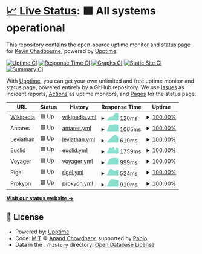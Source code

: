 # [📈 Live Status](https://uptime.chadbourne.eu): <!--live status--> **🟩 All systems operational**

This repository contains the open-source uptime monitor and status page for [Kevin Chadbourne](https://uptime.chadbourne.eu), powered by [Upptime](https://github.com/upptime/upptime).

[![Uptime CI](https://github.com/chaddy314/upptime/workflows/Uptime%20CI/badge.svg)](https://github.com/chaddy314/upptime/actions?query=workflow%3A%22Uptime+CI%22)
[![Response Time CI](https://github.com/chaddy314/upptime/workflows/Response%20Time%20CI/badge.svg)](https://github.com/chaddy314/upptime/actions?query=workflow%3A%22Response+Time+CI%22)
[![Graphs CI](https://github.com/chaddy314/upptime/workflows/Graphs%20CI/badge.svg)](https://github.com/chaddy314/upptime/actions?query=workflow%3A%22Graphs+CI%22)
[![Static Site CI](https://github.com/chaddy314/upptime/workflows/Static%20Site%20CI/badge.svg)](https://github.com/chaddy314/upptime/actions?query=workflow%3A%22Static+Site+CI%22)
[![Summary CI](https://github.com/chaddy314/upptime/workflows/Summary%20CI/badge.svg)](https://github.com/chaddy314/upptime/actions?query=workflow%3A%22Summary+CI%22)

With [Upptime](https://upptime.js.org), you can get your own unlimited and free uptime monitor and status page, powered entirely by a GitHub repository. We use [Issues](https://github.com/chaddy314/upptime/issues) as incident reports, [Actions](https://github.com/chaddy314/upptime/actions) as uptime monitors, and [Pages](https://uptime.chadbourne.eu) for the status page.

<!--start: status pages-->
<!-- This summary is generated by Upptime (https://github.com/upptime/upptime) -->
<!-- Do not edit this manually, your changes will be overwritten -->
<!-- prettier-ignore -->
| URL | Status | History | Response Time | Uptime |
| --- | ------ | ------- | ------------- | ------ |
| <img alt="" src="https://icons.duckduckgo.com/ip3/en.wikipedia.org.ico" height="13"> [Wikipedia](https://en.wikipedia.org) | 🟩 Up | [wikipedia.yml](https://github.com/chaddy314/upptime/commits/HEAD/history/wikipedia.yml) | <details><summary><img alt="Response time graph" src="./graphs/wikipedia/response-time-week.png" height="20"> 120ms</summary><br><a href="https://uptime.chadbourne.eu/history/wikipedia"><img alt="Response time 120" src="https://img.shields.io/endpoint?url=https%3A%2F%2Fraw.githubusercontent.com%2Fchaddy314%2Fupptime%2FHEAD%2Fapi%2Fwikipedia%2Fresponse-time.json"></a><br><a href="https://uptime.chadbourne.eu/history/wikipedia"><img alt="24-hour response time 118" src="https://img.shields.io/endpoint?url=https%3A%2F%2Fraw.githubusercontent.com%2Fchaddy314%2Fupptime%2FHEAD%2Fapi%2Fwikipedia%2Fresponse-time-day.json"></a><br><a href="https://uptime.chadbourne.eu/history/wikipedia"><img alt="7-day response time 120" src="https://img.shields.io/endpoint?url=https%3A%2F%2Fraw.githubusercontent.com%2Fchaddy314%2Fupptime%2FHEAD%2Fapi%2Fwikipedia%2Fresponse-time-week.json"></a><br><a href="https://uptime.chadbourne.eu/history/wikipedia"><img alt="30-day response time 120" src="https://img.shields.io/endpoint?url=https%3A%2F%2Fraw.githubusercontent.com%2Fchaddy314%2Fupptime%2FHEAD%2Fapi%2Fwikipedia%2Fresponse-time-month.json"></a><br><a href="https://uptime.chadbourne.eu/history/wikipedia"><img alt="1-year response time 120" src="https://img.shields.io/endpoint?url=https%3A%2F%2Fraw.githubusercontent.com%2Fchaddy314%2Fupptime%2FHEAD%2Fapi%2Fwikipedia%2Fresponse-time-year.json"></a></details> | <details><summary><a href="https://uptime.chadbourne.eu/history/wikipedia">100.00%</a></summary><a href="https://uptime.chadbourne.eu/history/wikipedia"><img alt="All-time uptime 100.00%" src="https://img.shields.io/endpoint?url=https%3A%2F%2Fraw.githubusercontent.com%2Fchaddy314%2Fupptime%2FHEAD%2Fapi%2Fwikipedia%2Fuptime.json"></a><br><a href="https://uptime.chadbourne.eu/history/wikipedia"><img alt="24-hour uptime 100.00%" src="https://img.shields.io/endpoint?url=https%3A%2F%2Fraw.githubusercontent.com%2Fchaddy314%2Fupptime%2FHEAD%2Fapi%2Fwikipedia%2Fuptime-day.json"></a><br><a href="https://uptime.chadbourne.eu/history/wikipedia"><img alt="7-day uptime 100.00%" src="https://img.shields.io/endpoint?url=https%3A%2F%2Fraw.githubusercontent.com%2Fchaddy314%2Fupptime%2FHEAD%2Fapi%2Fwikipedia%2Fuptime-week.json"></a><br><a href="https://uptime.chadbourne.eu/history/wikipedia"><img alt="30-day uptime 100.00%" src="https://img.shields.io/endpoint?url=https%3A%2F%2Fraw.githubusercontent.com%2Fchaddy314%2Fupptime%2FHEAD%2Fapi%2Fwikipedia%2Fuptime-month.json"></a><br><a href="https://uptime.chadbourne.eu/history/wikipedia"><img alt="1-year uptime 100.00%" src="https://img.shields.io/endpoint?url=https%3A%2F%2Fraw.githubusercontent.com%2Fchaddy314%2Fupptime%2FHEAD%2Fapi%2Fwikipedia%2Fuptime-year.json"></a></details>
| <img alt="" src="https://icons.duckduckgo.com/ip3/null.ico" height="13"> Antares | 🟩 Up | [antares.yml](https://github.com/chaddy314/upptime/commits/HEAD/history/antares.yml) | <details><summary><img alt="Response time graph" src="./graphs/antares/response-time-week.png" height="20"> 1065ms</summary><br><a href="https://uptime.chadbourne.eu/history/antares"><img alt="Response time 1065" src="https://img.shields.io/endpoint?url=https%3A%2F%2Fraw.githubusercontent.com%2Fchaddy314%2Fupptime%2FHEAD%2Fapi%2Fantares%2Fresponse-time.json"></a><br><a href="https://uptime.chadbourne.eu/history/antares"><img alt="24-hour response time 1181" src="https://img.shields.io/endpoint?url=https%3A%2F%2Fraw.githubusercontent.com%2Fchaddy314%2Fupptime%2FHEAD%2Fapi%2Fantares%2Fresponse-time-day.json"></a><br><a href="https://uptime.chadbourne.eu/history/antares"><img alt="7-day response time 1065" src="https://img.shields.io/endpoint?url=https%3A%2F%2Fraw.githubusercontent.com%2Fchaddy314%2Fupptime%2FHEAD%2Fapi%2Fantares%2Fresponse-time-week.json"></a><br><a href="https://uptime.chadbourne.eu/history/antares"><img alt="30-day response time 1065" src="https://img.shields.io/endpoint?url=https%3A%2F%2Fraw.githubusercontent.com%2Fchaddy314%2Fupptime%2FHEAD%2Fapi%2Fantares%2Fresponse-time-month.json"></a><br><a href="https://uptime.chadbourne.eu/history/antares"><img alt="1-year response time 1065" src="https://img.shields.io/endpoint?url=https%3A%2F%2Fraw.githubusercontent.com%2Fchaddy314%2Fupptime%2FHEAD%2Fapi%2Fantares%2Fresponse-time-year.json"></a></details> | <details><summary><a href="https://uptime.chadbourne.eu/history/antares">100.00%</a></summary><a href="https://uptime.chadbourne.eu/history/antares"><img alt="All-time uptime 100.00%" src="https://img.shields.io/endpoint?url=https%3A%2F%2Fraw.githubusercontent.com%2Fchaddy314%2Fupptime%2FHEAD%2Fapi%2Fantares%2Fuptime.json"></a><br><a href="https://uptime.chadbourne.eu/history/antares"><img alt="24-hour uptime 100.00%" src="https://img.shields.io/endpoint?url=https%3A%2F%2Fraw.githubusercontent.com%2Fchaddy314%2Fupptime%2FHEAD%2Fapi%2Fantares%2Fuptime-day.json"></a><br><a href="https://uptime.chadbourne.eu/history/antares"><img alt="7-day uptime 100.00%" src="https://img.shields.io/endpoint?url=https%3A%2F%2Fraw.githubusercontent.com%2Fchaddy314%2Fupptime%2FHEAD%2Fapi%2Fantares%2Fuptime-week.json"></a><br><a href="https://uptime.chadbourne.eu/history/antares"><img alt="30-day uptime 100.00%" src="https://img.shields.io/endpoint?url=https%3A%2F%2Fraw.githubusercontent.com%2Fchaddy314%2Fupptime%2FHEAD%2Fapi%2Fantares%2Fuptime-month.json"></a><br><a href="https://uptime.chadbourne.eu/history/antares"><img alt="1-year uptime 100.00%" src="https://img.shields.io/endpoint?url=https%3A%2F%2Fraw.githubusercontent.com%2Fchaddy314%2Fupptime%2FHEAD%2Fapi%2Fantares%2Fuptime-year.json"></a></details>
| <img alt="" src="https://icons.duckduckgo.com/ip3/null.ico" height="13"> Leviathan | 🟩 Up | [leviathan.yml](https://github.com/chaddy314/upptime/commits/HEAD/history/leviathan.yml) | <details><summary><img alt="Response time graph" src="./graphs/leviathan/response-time-week.png" height="20"> 619ms</summary><br><a href="https://uptime.chadbourne.eu/history/leviathan"><img alt="Response time 619" src="https://img.shields.io/endpoint?url=https%3A%2F%2Fraw.githubusercontent.com%2Fchaddy314%2Fupptime%2FHEAD%2Fapi%2Fleviathan%2Fresponse-time.json"></a><br><a href="https://uptime.chadbourne.eu/history/leviathan"><img alt="24-hour response time 759" src="https://img.shields.io/endpoint?url=https%3A%2F%2Fraw.githubusercontent.com%2Fchaddy314%2Fupptime%2FHEAD%2Fapi%2Fleviathan%2Fresponse-time-day.json"></a><br><a href="https://uptime.chadbourne.eu/history/leviathan"><img alt="7-day response time 619" src="https://img.shields.io/endpoint?url=https%3A%2F%2Fraw.githubusercontent.com%2Fchaddy314%2Fupptime%2FHEAD%2Fapi%2Fleviathan%2Fresponse-time-week.json"></a><br><a href="https://uptime.chadbourne.eu/history/leviathan"><img alt="30-day response time 619" src="https://img.shields.io/endpoint?url=https%3A%2F%2Fraw.githubusercontent.com%2Fchaddy314%2Fupptime%2FHEAD%2Fapi%2Fleviathan%2Fresponse-time-month.json"></a><br><a href="https://uptime.chadbourne.eu/history/leviathan"><img alt="1-year response time 619" src="https://img.shields.io/endpoint?url=https%3A%2F%2Fraw.githubusercontent.com%2Fchaddy314%2Fupptime%2FHEAD%2Fapi%2Fleviathan%2Fresponse-time-year.json"></a></details> | <details><summary><a href="https://uptime.chadbourne.eu/history/leviathan">100.00%</a></summary><a href="https://uptime.chadbourne.eu/history/leviathan"><img alt="All-time uptime 100.00%" src="https://img.shields.io/endpoint?url=https%3A%2F%2Fraw.githubusercontent.com%2Fchaddy314%2Fupptime%2FHEAD%2Fapi%2Fleviathan%2Fuptime.json"></a><br><a href="https://uptime.chadbourne.eu/history/leviathan"><img alt="24-hour uptime 100.00%" src="https://img.shields.io/endpoint?url=https%3A%2F%2Fraw.githubusercontent.com%2Fchaddy314%2Fupptime%2FHEAD%2Fapi%2Fleviathan%2Fuptime-day.json"></a><br><a href="https://uptime.chadbourne.eu/history/leviathan"><img alt="7-day uptime 100.00%" src="https://img.shields.io/endpoint?url=https%3A%2F%2Fraw.githubusercontent.com%2Fchaddy314%2Fupptime%2FHEAD%2Fapi%2Fleviathan%2Fuptime-week.json"></a><br><a href="https://uptime.chadbourne.eu/history/leviathan"><img alt="30-day uptime 100.00%" src="https://img.shields.io/endpoint?url=https%3A%2F%2Fraw.githubusercontent.com%2Fchaddy314%2Fupptime%2FHEAD%2Fapi%2Fleviathan%2Fuptime-month.json"></a><br><a href="https://uptime.chadbourne.eu/history/leviathan"><img alt="1-year uptime 100.00%" src="https://img.shields.io/endpoint?url=https%3A%2F%2Fraw.githubusercontent.com%2Fchaddy314%2Fupptime%2FHEAD%2Fapi%2Fleviathan%2Fuptime-year.json"></a></details>
| <img alt="" src="https://icons.duckduckgo.com/ip3/null.ico" height="13"> Euclid | 🟩 Up | [euclid.yml](https://github.com/chaddy314/upptime/commits/HEAD/history/euclid.yml) | <details><summary><img alt="Response time graph" src="./graphs/euclid/response-time-week.png" height="20"> 1759ms</summary><br><a href="https://uptime.chadbourne.eu/history/euclid"><img alt="Response time 1759" src="https://img.shields.io/endpoint?url=https%3A%2F%2Fraw.githubusercontent.com%2Fchaddy314%2Fupptime%2FHEAD%2Fapi%2Feuclid%2Fresponse-time.json"></a><br><a href="https://uptime.chadbourne.eu/history/euclid"><img alt="24-hour response time 1759" src="https://img.shields.io/endpoint?url=https%3A%2F%2Fraw.githubusercontent.com%2Fchaddy314%2Fupptime%2FHEAD%2Fapi%2Feuclid%2Fresponse-time-day.json"></a><br><a href="https://uptime.chadbourne.eu/history/euclid"><img alt="7-day response time 1759" src="https://img.shields.io/endpoint?url=https%3A%2F%2Fraw.githubusercontent.com%2Fchaddy314%2Fupptime%2FHEAD%2Fapi%2Feuclid%2Fresponse-time-week.json"></a><br><a href="https://uptime.chadbourne.eu/history/euclid"><img alt="30-day response time 1759" src="https://img.shields.io/endpoint?url=https%3A%2F%2Fraw.githubusercontent.com%2Fchaddy314%2Fupptime%2FHEAD%2Fapi%2Feuclid%2Fresponse-time-month.json"></a><br><a href="https://uptime.chadbourne.eu/history/euclid"><img alt="1-year response time 1759" src="https://img.shields.io/endpoint?url=https%3A%2F%2Fraw.githubusercontent.com%2Fchaddy314%2Fupptime%2FHEAD%2Fapi%2Feuclid%2Fresponse-time-year.json"></a></details> | <details><summary><a href="https://uptime.chadbourne.eu/history/euclid">100.00%</a></summary><a href="https://uptime.chadbourne.eu/history/euclid"><img alt="All-time uptime 100.00%" src="https://img.shields.io/endpoint?url=https%3A%2F%2Fraw.githubusercontent.com%2Fchaddy314%2Fupptime%2FHEAD%2Fapi%2Feuclid%2Fuptime.json"></a><br><a href="https://uptime.chadbourne.eu/history/euclid"><img alt="24-hour uptime 100.00%" src="https://img.shields.io/endpoint?url=https%3A%2F%2Fraw.githubusercontent.com%2Fchaddy314%2Fupptime%2FHEAD%2Fapi%2Feuclid%2Fuptime-day.json"></a><br><a href="https://uptime.chadbourne.eu/history/euclid"><img alt="7-day uptime 100.00%" src="https://img.shields.io/endpoint?url=https%3A%2F%2Fraw.githubusercontent.com%2Fchaddy314%2Fupptime%2FHEAD%2Fapi%2Feuclid%2Fuptime-week.json"></a><br><a href="https://uptime.chadbourne.eu/history/euclid"><img alt="30-day uptime 100.00%" src="https://img.shields.io/endpoint?url=https%3A%2F%2Fraw.githubusercontent.com%2Fchaddy314%2Fupptime%2FHEAD%2Fapi%2Feuclid%2Fuptime-month.json"></a><br><a href="https://uptime.chadbourne.eu/history/euclid"><img alt="1-year uptime 100.00%" src="https://img.shields.io/endpoint?url=https%3A%2F%2Fraw.githubusercontent.com%2Fchaddy314%2Fupptime%2FHEAD%2Fapi%2Feuclid%2Fuptime-year.json"></a></details>
| <img alt="" src="https://icons.duckduckgo.com/ip3/null.ico" height="13"> Voyager | 🟩 Up | [voyager.yml](https://github.com/chaddy314/upptime/commits/HEAD/history/voyager.yml) | <details><summary><img alt="Response time graph" src="./graphs/voyager/response-time-week.png" height="20"> 999ms</summary><br><a href="https://uptime.chadbourne.eu/history/voyager"><img alt="Response time 999" src="https://img.shields.io/endpoint?url=https%3A%2F%2Fraw.githubusercontent.com%2Fchaddy314%2Fupptime%2FHEAD%2Fapi%2Fvoyager%2Fresponse-time.json"></a><br><a href="https://uptime.chadbourne.eu/history/voyager"><img alt="24-hour response time 1096" src="https://img.shields.io/endpoint?url=https%3A%2F%2Fraw.githubusercontent.com%2Fchaddy314%2Fupptime%2FHEAD%2Fapi%2Fvoyager%2Fresponse-time-day.json"></a><br><a href="https://uptime.chadbourne.eu/history/voyager"><img alt="7-day response time 999" src="https://img.shields.io/endpoint?url=https%3A%2F%2Fraw.githubusercontent.com%2Fchaddy314%2Fupptime%2FHEAD%2Fapi%2Fvoyager%2Fresponse-time-week.json"></a><br><a href="https://uptime.chadbourne.eu/history/voyager"><img alt="30-day response time 999" src="https://img.shields.io/endpoint?url=https%3A%2F%2Fraw.githubusercontent.com%2Fchaddy314%2Fupptime%2FHEAD%2Fapi%2Fvoyager%2Fresponse-time-month.json"></a><br><a href="https://uptime.chadbourne.eu/history/voyager"><img alt="1-year response time 999" src="https://img.shields.io/endpoint?url=https%3A%2F%2Fraw.githubusercontent.com%2Fchaddy314%2Fupptime%2FHEAD%2Fapi%2Fvoyager%2Fresponse-time-year.json"></a></details> | <details><summary><a href="https://uptime.chadbourne.eu/history/voyager">100.00%</a></summary><a href="https://uptime.chadbourne.eu/history/voyager"><img alt="All-time uptime 100.00%" src="https://img.shields.io/endpoint?url=https%3A%2F%2Fraw.githubusercontent.com%2Fchaddy314%2Fupptime%2FHEAD%2Fapi%2Fvoyager%2Fuptime.json"></a><br><a href="https://uptime.chadbourne.eu/history/voyager"><img alt="24-hour uptime 100.00%" src="https://img.shields.io/endpoint?url=https%3A%2F%2Fraw.githubusercontent.com%2Fchaddy314%2Fupptime%2FHEAD%2Fapi%2Fvoyager%2Fuptime-day.json"></a><br><a href="https://uptime.chadbourne.eu/history/voyager"><img alt="7-day uptime 100.00%" src="https://img.shields.io/endpoint?url=https%3A%2F%2Fraw.githubusercontent.com%2Fchaddy314%2Fupptime%2FHEAD%2Fapi%2Fvoyager%2Fuptime-week.json"></a><br><a href="https://uptime.chadbourne.eu/history/voyager"><img alt="30-day uptime 100.00%" src="https://img.shields.io/endpoint?url=https%3A%2F%2Fraw.githubusercontent.com%2Fchaddy314%2Fupptime%2FHEAD%2Fapi%2Fvoyager%2Fuptime-month.json"></a><br><a href="https://uptime.chadbourne.eu/history/voyager"><img alt="1-year uptime 100.00%" src="https://img.shields.io/endpoint?url=https%3A%2F%2Fraw.githubusercontent.com%2Fchaddy314%2Fupptime%2FHEAD%2Fapi%2Fvoyager%2Fuptime-year.json"></a></details>
| <img alt="" src="https://icons.duckduckgo.com/ip3/null.ico" height="13"> Rigel | 🟩 Up | [rigel.yml](https://github.com/chaddy314/upptime/commits/HEAD/history/rigel.yml) | <details><summary><img alt="Response time graph" src="./graphs/rigel/response-time-week.png" height="20"> 524ms</summary><br><a href="https://uptime.chadbourne.eu/history/rigel"><img alt="Response time 524" src="https://img.shields.io/endpoint?url=https%3A%2F%2Fraw.githubusercontent.com%2Fchaddy314%2Fupptime%2FHEAD%2Fapi%2Frigel%2Fresponse-time.json"></a><br><a href="https://uptime.chadbourne.eu/history/rigel"><img alt="24-hour response time 614" src="https://img.shields.io/endpoint?url=https%3A%2F%2Fraw.githubusercontent.com%2Fchaddy314%2Fupptime%2FHEAD%2Fapi%2Frigel%2Fresponse-time-day.json"></a><br><a href="https://uptime.chadbourne.eu/history/rigel"><img alt="7-day response time 524" src="https://img.shields.io/endpoint?url=https%3A%2F%2Fraw.githubusercontent.com%2Fchaddy314%2Fupptime%2FHEAD%2Fapi%2Frigel%2Fresponse-time-week.json"></a><br><a href="https://uptime.chadbourne.eu/history/rigel"><img alt="30-day response time 524" src="https://img.shields.io/endpoint?url=https%3A%2F%2Fraw.githubusercontent.com%2Fchaddy314%2Fupptime%2FHEAD%2Fapi%2Frigel%2Fresponse-time-month.json"></a><br><a href="https://uptime.chadbourne.eu/history/rigel"><img alt="1-year response time 524" src="https://img.shields.io/endpoint?url=https%3A%2F%2Fraw.githubusercontent.com%2Fchaddy314%2Fupptime%2FHEAD%2Fapi%2Frigel%2Fresponse-time-year.json"></a></details> | <details><summary><a href="https://uptime.chadbourne.eu/history/rigel">100.00%</a></summary><a href="https://uptime.chadbourne.eu/history/rigel"><img alt="All-time uptime 100.00%" src="https://img.shields.io/endpoint?url=https%3A%2F%2Fraw.githubusercontent.com%2Fchaddy314%2Fupptime%2FHEAD%2Fapi%2Frigel%2Fuptime.json"></a><br><a href="https://uptime.chadbourne.eu/history/rigel"><img alt="24-hour uptime 100.00%" src="https://img.shields.io/endpoint?url=https%3A%2F%2Fraw.githubusercontent.com%2Fchaddy314%2Fupptime%2FHEAD%2Fapi%2Frigel%2Fuptime-day.json"></a><br><a href="https://uptime.chadbourne.eu/history/rigel"><img alt="7-day uptime 100.00%" src="https://img.shields.io/endpoint?url=https%3A%2F%2Fraw.githubusercontent.com%2Fchaddy314%2Fupptime%2FHEAD%2Fapi%2Frigel%2Fuptime-week.json"></a><br><a href="https://uptime.chadbourne.eu/history/rigel"><img alt="30-day uptime 100.00%" src="https://img.shields.io/endpoint?url=https%3A%2F%2Fraw.githubusercontent.com%2Fchaddy314%2Fupptime%2FHEAD%2Fapi%2Frigel%2Fuptime-month.json"></a><br><a href="https://uptime.chadbourne.eu/history/rigel"><img alt="1-year uptime 100.00%" src="https://img.shields.io/endpoint?url=https%3A%2F%2Fraw.githubusercontent.com%2Fchaddy314%2Fupptime%2FHEAD%2Fapi%2Frigel%2Fuptime-year.json"></a></details>
| <img alt="" src="https://icons.duckduckgo.com/ip3/null.ico" height="13"> Prokyon | 🟩 Up | [prokyon.yml](https://github.com/chaddy314/upptime/commits/HEAD/history/prokyon.yml) | <details><summary><img alt="Response time graph" src="./graphs/prokyon/response-time-week.png" height="20"> 910ms</summary><br><a href="https://uptime.chadbourne.eu/history/prokyon"><img alt="Response time 910" src="https://img.shields.io/endpoint?url=https%3A%2F%2Fraw.githubusercontent.com%2Fchaddy314%2Fupptime%2FHEAD%2Fapi%2Fprokyon%2Fresponse-time.json"></a><br><a href="https://uptime.chadbourne.eu/history/prokyon"><img alt="24-hour response time 992" src="https://img.shields.io/endpoint?url=https%3A%2F%2Fraw.githubusercontent.com%2Fchaddy314%2Fupptime%2FHEAD%2Fapi%2Fprokyon%2Fresponse-time-day.json"></a><br><a href="https://uptime.chadbourne.eu/history/prokyon"><img alt="7-day response time 910" src="https://img.shields.io/endpoint?url=https%3A%2F%2Fraw.githubusercontent.com%2Fchaddy314%2Fupptime%2FHEAD%2Fapi%2Fprokyon%2Fresponse-time-week.json"></a><br><a href="https://uptime.chadbourne.eu/history/prokyon"><img alt="30-day response time 910" src="https://img.shields.io/endpoint?url=https%3A%2F%2Fraw.githubusercontent.com%2Fchaddy314%2Fupptime%2FHEAD%2Fapi%2Fprokyon%2Fresponse-time-month.json"></a><br><a href="https://uptime.chadbourne.eu/history/prokyon"><img alt="1-year response time 910" src="https://img.shields.io/endpoint?url=https%3A%2F%2Fraw.githubusercontent.com%2Fchaddy314%2Fupptime%2FHEAD%2Fapi%2Fprokyon%2Fresponse-time-year.json"></a></details> | <details><summary><a href="https://uptime.chadbourne.eu/history/prokyon">100.00%</a></summary><a href="https://uptime.chadbourne.eu/history/prokyon"><img alt="All-time uptime 100.00%" src="https://img.shields.io/endpoint?url=https%3A%2F%2Fraw.githubusercontent.com%2Fchaddy314%2Fupptime%2FHEAD%2Fapi%2Fprokyon%2Fuptime.json"></a><br><a href="https://uptime.chadbourne.eu/history/prokyon"><img alt="24-hour uptime 100.00%" src="https://img.shields.io/endpoint?url=https%3A%2F%2Fraw.githubusercontent.com%2Fchaddy314%2Fupptime%2FHEAD%2Fapi%2Fprokyon%2Fuptime-day.json"></a><br><a href="https://uptime.chadbourne.eu/history/prokyon"><img alt="7-day uptime 100.00%" src="https://img.shields.io/endpoint?url=https%3A%2F%2Fraw.githubusercontent.com%2Fchaddy314%2Fupptime%2FHEAD%2Fapi%2Fprokyon%2Fuptime-week.json"></a><br><a href="https://uptime.chadbourne.eu/history/prokyon"><img alt="30-day uptime 100.00%" src="https://img.shields.io/endpoint?url=https%3A%2F%2Fraw.githubusercontent.com%2Fchaddy314%2Fupptime%2FHEAD%2Fapi%2Fprokyon%2Fuptime-month.json"></a><br><a href="https://uptime.chadbourne.eu/history/prokyon"><img alt="1-year uptime 100.00%" src="https://img.shields.io/endpoint?url=https%3A%2F%2Fraw.githubusercontent.com%2Fchaddy314%2Fupptime%2FHEAD%2Fapi%2Fprokyon%2Fuptime-year.json"></a></details>

<!--end: status pages-->

[**Visit our status website →**](https://uptime.chadbourne.eu)

## 📄 License

- Powered by: [Upptime](https://github.com/upptime/upptime)
- Code: [MIT](./LICENSE) © [Anand Chowdhary](https://anandchowdhary.com), supported by [Pabio](https://pabio.com)
- Data in the `./history` directory: [Open Database License](https://opendatacommons.org/licenses/odbl/1-0/)
